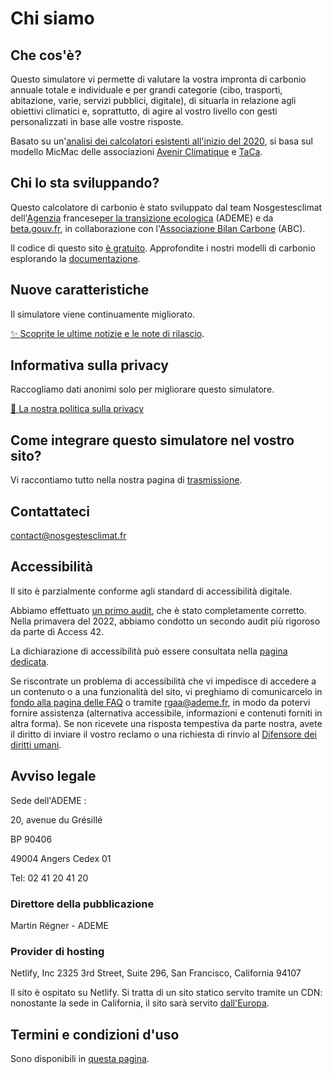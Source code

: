 # Chi siamo

## Che cos'è?

Questo simulatore vi permette di valutare la vostra impronta di carbonio
annuale totale e individuale e per grandi categorie (cibo, trasporti,
abitazione, varie, servizi pubblici, digitale), di situarla in relazione
agli obiettivi climatici e, soprattutto, di agire al vostro livello con
gesti personalizzati in base alle vostre risposte.

Basato su un'[analisi dei calcolatori esistenti all'inizio del
2020](https://abc-transitionbascarbone.fr/wp-content/uploads/2022/03/analyse-des-calculateurs-dempreinte-carbone-individuelle-a-lorigine-de-nos-gestes-climat-vf-.pdf),
si basa sul modello MicMac delle associazioni [Avenir
Climatique](https://avenirclimatique.org/les-outils/) e
[TaCa](https://www.taca.asso.fr/).

## Chi lo sta sviluppando?

Questo calcolatore di carbonio è stato sviluppato dal team
Nosgestesclimat
dell'[Agenzia](https://www.ademe.fr/) francese[per la transizione
ecologica](https://www.ademe.fr/) (ADEME) e da
[beta.gouv.fr](https://beta.gouv.fr/), in collaborazione con
l'[Associazione Bilan Carbone](https://www.associationbilancarbone.fr/)
(ABC).

Il codice di questo sito [è
gratuito](https://github.com/betagouv/ecolab-data). Approfondite i
nostri modelli di carbonio esplorando la
[documentazione](/documentation).

## Nuove caratteristiche

Il simulatore viene continuamente migliorato.

[✨️ Scoprite le ultime notizie e le note di rilascio](/nouveautés).

## Informativa sulla privacy

Raccogliamo dati anonimi solo per migliorare questo simulatore.

[🍪 La nostra politica sulla privacy](/vie-privée)

## Come integrare questo simulatore nel vostro sito?

Vi raccontiamo tutto nella nostra pagina di [trasmissione](/diffuser).

## Contattateci

contact@nosgestesclimat.fr

## Accessibilità

Il sito è parzialmente conforme agli standard di accessibilità digitale.

Abbiamo effettuato [un primo
audit](https://github.com/datagir/nosgestesclimat-site/issues/350), che
è stato completamente corretto. Nella primavera del 2022, abbiamo
condotto un secondo audit più rigoroso da parte di Access 42.

La dichiarazione di accessibilità può essere consultata nella [pagina
dedicata](/accessibilite).

Se riscontrate un problema di accessibilità che vi impedisce di accedere
a un contenuto o a una funzionalità del sito, vi preghiamo di
comunicarcelo in [fondo alla pagina delle FAQ](/contribuer) o tramite
<a href="mailto:rgaa@ademe.fr" class="email">rgaa@ademe.fr</a>, in modo
da potervi fornire assistenza (alternativa accessibile, informazioni e
contenuti forniti in altra forma). Se non ricevete una risposta
tempestiva da parte nostra, avete il diritto di inviare il vostro
reclamo o una richiesta di rinvio al [Difensore dei diritti
umani](https://www.defenseurdesdroits.fr).

## Avviso legale

Sede dell'ADEME :

20, avenue du Grésillé

BP 90406

49004 Angers Cedex 01

Tel: 02 41 20 41 20

### Direttore della pubblicazione

Martin Régner - ADEME

### Provider di hosting

Netlify, Inc 2325 3rd Street, Suite 296, San Francisco, California 94107

Il sito è ospitato su Netlify. Si tratta di un sito statico servito
tramite un CDN: nonostante la sede in California, il sito sarà servito
[dall'Europa](https://answers.netlify.com/t/is-there-a-list-of-where-netlifys-cdn-pops-are-located/855/2).

## Termini e condizioni d'uso

Sono disponibili in [questa pagina](/cgu).
